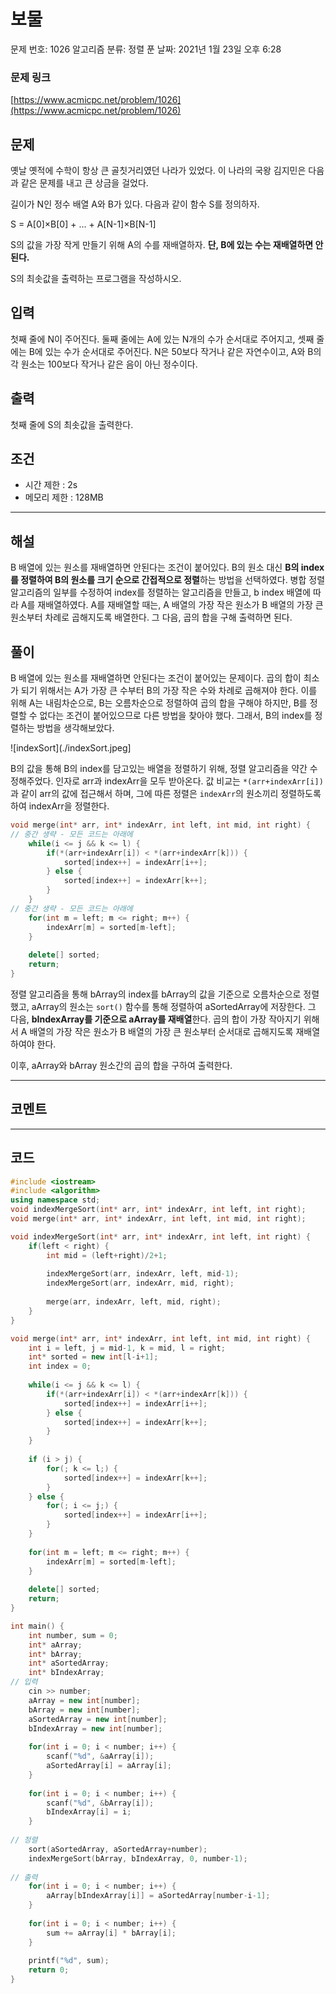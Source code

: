 # 보물

문제 번호: 1026
알고리즘 분류: 정렬
푼 날짜: 2021년 1월 23일 오후 6:28

### 문제 링크

[https://www.acmicpc.net/problem/1026](https://www.acmicpc.net/problem/1026)

## 문제

옛날 옛적에 수학이 항상 큰 골칫거리였던 나라가 있었다. 이 나라의 국왕 김지민은 다음과 같은 문제를 내고 큰 상금을 걸었다.

길이가 N인 정수 배열 A와 B가 있다. 다음과 같이 함수 S를 정의하자.

S = A[0]×B[0] + ... + A[N-1]×B[N-1]

S의 값을 가장 작게 만들기 위해 A의 수를 재배열하자. **단, B에 있는 수는 재배열하면 안 된다.**

S의 최솟값을 출력하는 프로그램을 작성하시오.

## 입력

첫째 줄에 N이 주어진다. 둘째 줄에는 A에 있는 N개의 수가 순서대로 주어지고, 셋째 줄에는 B에 있는 수가 순서대로 주어진다. N은 50보다 작거나 같은 자연수이고, A와 B의 각 원소는 100보다 작거나 같은 음이 아닌 정수이다.

## 출력

첫째 줄에 S의 최솟값을 출력한다.

## 조건

- 시간 제한 : 2s
- 메모리 제한 : 128MB

---

## 해설

B 배열에 있는 원소를 재배열하면 안된다는 조건이 붙어있다. B의 원소 대신 **B의 index를 정렬하여 B의 원소를 크기 순으로 간접적으로 정렬**하는 방법을 선택하였다. 병합 정렬 알고리즘의 일부를 수정하여 index를 정렬하는 알고리즘을 만들고, b index 배열에 따라 A를 재배열하였다. A를 재배열할 때는, A 배열의 가장 작은 원소가 B 배열의 가장 큰 원소부터 차례로 곱해지도록 배열한다. 그 다음, 곱의 합을 구해 출력하면 된다.

## 풀이

B 배열에 있는 원소를 재배열하면 안된다는 조건이 붙어있는 문제이다. 곱의 합이 최소가 되기 위해서는 A가 가장 큰 수부터 B의 가장 작은 수와 차례로 곱해져야 한다. 이를 위해 A는 내림차순으로, B는 오름차순으로 정렬하여 곱의 합을 구해야 하지만, B를 정렬할 수 없다는 조건이 붙어있으므로 다른 방법을 찾아야 했다. 그래서, B의 index를 정렬하는 방법을 생각해보았다. 

![indexSort](./indexSort.jpeg]

B의 값을 통해 B의 index를 담고있는 배열을 정렬하기 위해, 정렬 알고리즘을 약간 수정해주었다. 인자로 arr과 indexArr을 모두 받아온다. 값 비교는 `*(arr+indexArr[i])` 과 같이 arr의 값에 접근해서 하며, 그에 따른 정렬은 `indexArr`의 원소끼리 정렬하도록 하여 indexArr을 정렬한다.

```cpp
void merge(int* arr, int* indexArr, int left, int mid, int right) {
// 중간 생략 - 모든 코드는 아래에
    while(i <= j && k <= l) {
        if(*(arr+indexArr[i]) < *(arr+indexArr[k])) {
            sorted[index++] = indexArr[i++];
        } else {
            sorted[index++] = indexArr[k++];
        }
    }
// 중간 생략 - 모든 코드는 아래에
    for(int m = left; m <= right; m++) {
        indexArr[m] = sorted[m-left];
    }
    
    delete[] sorted;
    return;
}
```

정렬 알고리즘을 통해 bArray의 index를 bArray의 값을 기준으로 오름차순으로 정렬했고, aArray의 원소는 `sort()` 함수를 통해 정렬하여 aSortedArray에 저장한다. 그 다음, **bIndexArray를 기준으로 aArray를 재배열**한다. 곱의 합이 가장 작아지기 위해서 A 배열의 가장 작은 원소가 B 배열의 가장 큰 원소부터 순서대로 곱해지도록 재배열하여야 한다.

이후, aArray와 bArray 원소간의 곱의 합을 구하여 출력한다.

---

## 코멘트

---

## 코드

```cpp
#include <iostream>
#include <algorithm>
using namespace std;
void indexMergeSort(int* arr, int* indexArr, int left, int right);
void merge(int* arr, int* indexArr, int left, int mid, int right);

void indexMergeSort(int* arr, int* indexArr, int left, int right) {
    if(left < right) {
        int mid = (left+right)/2+1;
        
        indexMergeSort(arr, indexArr, left, mid-1);
        indexMergeSort(arr, indexArr, mid, right);
        
        merge(arr, indexArr, left, mid, right);
    }
}

void merge(int* arr, int* indexArr, int left, int mid, int right) {
    int i = left, j = mid-1, k = mid, l = right;
    int* sorted = new int[l-i+1];
    int index = 0;
    
    while(i <= j && k <= l) {
        if(*(arr+indexArr[i]) < *(arr+indexArr[k])) {
            sorted[index++] = indexArr[i++];
        } else {
            sorted[index++] = indexArr[k++];
        }
    }
    
    if (i > j) {
        for(; k <= l;) {
            sorted[index++] = indexArr[k++];
        }
    } else {
        for(; i <= j;) {
            sorted[index++] = indexArr[i++];
        }
    }
    
    for(int m = left; m <= right; m++) {
        indexArr[m] = sorted[m-left];
    }
    
    delete[] sorted;
    return;
}

int main() {
    int number, sum = 0;
    int* aArray; 
    int* bArray; 
    int* aSortedArray;
    int* bIndexArray;
// 입력
    cin >> number;
    aArray = new int[number];
    bArray = new int[number];
    aSortedArray = new int[number];
    bIndexArray = new int[number];
    
    for(int i = 0; i < number; i++) {
        scanf("%d", &aArray[i]);
        aSortedArray[i] = aArray[i];
    }
    
    for(int i = 0; i < number; i++) {
        scanf("%d", &bArray[i]);  
        bIndexArray[i] = i;
    }
    
// 정렬
    sort(aSortedArray, aSortedArray+number);
    indexMergeSort(bArray, bIndexArray, 0, number-1);
    
// 출력
    for(int i = 0; i < number; i++) {
        aArray[bIndexArray[i]] = aSortedArray[number-i-1];
    }
    
    for(int i = 0; i < number; i++) {
        sum += aArray[i] * bArray[i];
    }
    
    printf("%d", sum);
    return 0;
}
```
